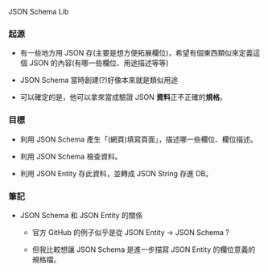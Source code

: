 JSON Schema Lib

### 起源

* 有一些地方用 JSON 存(主要是想方便拓展欄位)，希望有個東西類似來定義這個 JSON 的內容(有哪一些欄位、用途描述等等)

* JSON Schema 當時創建(?)好像本來就是類似用途

* 可以確定的是，他可以拿來當成驗證 JSON **資料**正不正確的**規格**。

### 目標

* 利用 JSON Schema 產生「(網頁)填寫頁面」，描述哪一些欄位、欄位描述。

* 利用 JSON Schema 檢查資料。

* 利用 JSON Entity 存此資料，並轉成 JSON String 存進 DB。

### 筆記

* JSON Schema 和 JSON Entity 的關係
  
  * 官方 GitHub 的例子似乎是從 JSON Entity $\to$ JSON Schema ?
  
  * 但我比較想讓 JSON Schema 是進一步描寫 JSON Entity 的欄位意義的規格檔。






















